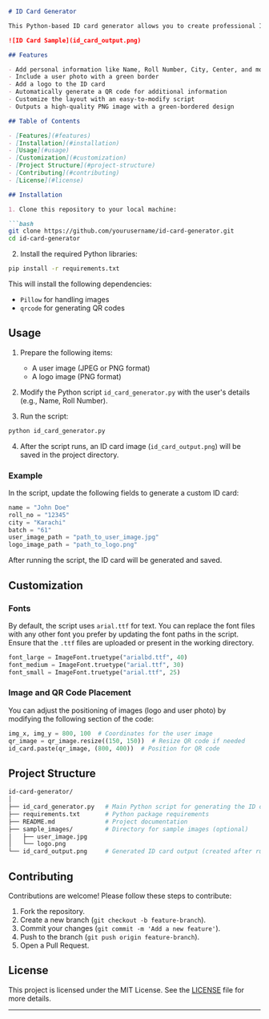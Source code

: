 ```markdown
# ID Card Generator

This Python-based ID card generator allows you to create professional ID cards with custom user information, including name, roll number, and more. The tool also supports adding user images, logos, and generating QR codes for additional details. 

![ID Card Sample](id_card_output.png)

## Features

- Add personal information like Name, Roll Number, City, Center, and more
- Include a user photo with a green border
- Add a logo to the ID card
- Automatically generate a QR code for additional information
- Customize the layout with an easy-to-modify script
- Outputs a high-quality PNG image with a green-bordered design

## Table of Contents

- [Features](#features)
- [Installation](#installation)
- [Usage](#usage)
- [Customization](#customization)
- [Project Structure](#project-structure)
- [Contributing](#contributing)
- [License](#license)

## Installation

1. Clone this repository to your local machine:

```bash
git clone https://github.com/yourusername/id-card-generator.git
cd id-card-generator
```

2. Install the required Python libraries:

```bash
pip install -r requirements.txt
```

This will install the following dependencies:
- `Pillow` for handling images
- `qrcode` for generating QR codes

## Usage

1. Prepare the following items:
    - A user image (JPEG or PNG format)
    - A logo image (PNG format)

2. Modify the Python script `id_card_generator.py` with the user's details (e.g., Name, Roll Number).

3. Run the script:

```bash
python id_card_generator.py
```

4. After the script runs, an ID card image (`id_card_output.png`) will be saved in the project directory.

### Example

In the script, update the following fields to generate a custom ID card:

```python
name = "John Doe"
roll_no = "12345"
city = "Karachi"
batch = "61"
user_image_path = "path_to_user_image.jpg"
logo_image_path = "path_to_logo.png"
```

After running the script, the ID card will be generated and saved.

## Customization

### Fonts

By default, the script uses `arial.ttf` for text. You can replace the font files with any other font you prefer by updating the font paths in the script. Ensure that the `.ttf` files are uploaded or present in the working directory.

```python
font_large = ImageFont.truetype("arialbd.ttf", 40)
font_medium = ImageFont.truetype("arial.ttf", 30)
font_small = ImageFont.truetype("arial.ttf", 25)
```

### Image and QR Code Placement

You can adjust the positioning of images (logo and user photo) by modifying the following section of the code:

```python
img_x, img_y = 800, 100  # Coordinates for the user image
qr_image = qr_image.resize((150, 150))  # Resize QR code if needed
id_card.paste(qr_image, (800, 400))  # Position for QR code
```

## Project Structure

```bash
id-card-generator/
│
├── id_card_generator.py   # Main Python script for generating the ID card
├── requirements.txt       # Python package requirements
├── README.md              # Project documentation
├── sample_images/         # Directory for sample images (optional)
│   ├── user_image.jpg
│   └── logo.png
└── id_card_output.png     # Generated ID card output (created after running the script)
```

## Contributing

Contributions are welcome! Please follow these steps to contribute:

1. Fork the repository.
2. Create a new branch (`git checkout -b feature-branch`).
3. Commit your changes (`git commit -m 'Add a new feature'`).
4. Push to the branch (`git push origin feature-branch`).
5. Open a Pull Request.

## License

This project is licensed under the MIT License. See the [LICENSE](LICENSE) file for more details.

---
